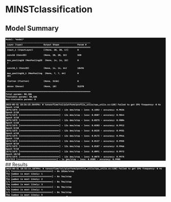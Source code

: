 # MINSTclassification
## Model Summary
<img src="/images/summary.png">
## Results
<img src="/images/results.png">
